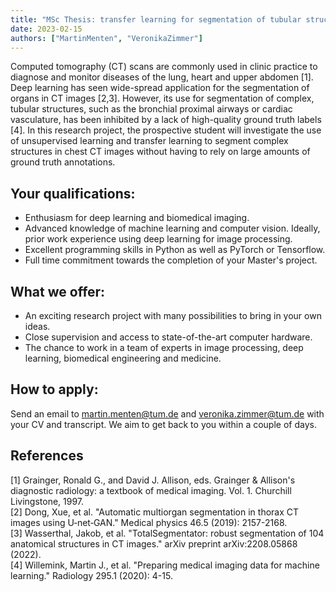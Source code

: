 ```yaml
---
title: "MSc Thesis: transfer learning for segmentation of tubular structures in thoracic CT images"
date: 2023-02-15
authors: ["MartinMenten", "VeronikaZimmer"]
---
```


Computed tomography (CT) scans are commonly used in clinic practice to diagnose and monitor diseases of the lung, heart and upper abdomen [1]. Deep learning has seen wide-spread application for the segmentation of organs in CT images [2,3]. However, its use for segmentation of complex, tubular structures, such as the bronchial proximal airways or cardiac vasculature, has been inhibited by a lack of high-quality ground truth labels [4]. In this research project, the prospective student will investigate the use of unsupervised learning and transfer learning to segment complex structures in chest CT images without having to rely on large amounts of ground truth annotations. 

## Your qualifications:

- Enthusiasm for deep learning and biomedical imaging.
- Advanced knowledge of machine learning and computer vision. Ideally, prior work experience using deep learning for image processing.
- Excellent programming skills in Python as well as PyTorch or Tensorflow.
- Full time commitment towards the completion of your Master's project.

## What we offer:

- An exciting research project with many possibilities to bring in your own ideas.
- Close supervision and access to state-of-the-art computer hardware.
- The chance to work in a team of experts in image processing, deep learning, biomedical engineering and medicine.

## How to apply:

Send an email to martin.menten@tum.de and veronika.zimmer@tum.de with your CV and transcript. We aim to get back to you within a couple of days. 

## References

[1] Grainger, Ronald G., and David J. Allison, eds. Grainger & Allison's diagnostic radiology: a textbook of medical imaging. Vol. 1. Churchill Livingstone, 1997.\
[2] Dong, Xue, et al. "Automatic multiorgan segmentation in thorax CT images using U‐net‐GAN." Medical physics 46.5 (2019): 2157-2168.\
[3] Wasserthal, Jakob, et al. "TotalSegmentator: robust segmentation of 104 anatomical structures in CT images." arXiv preprint arXiv:2208.05868 (2022).\
[4] Willemink, Martin J., et al. "Preparing medical imaging data for machine learning." Radiology 295.1 (2020): 4-15.